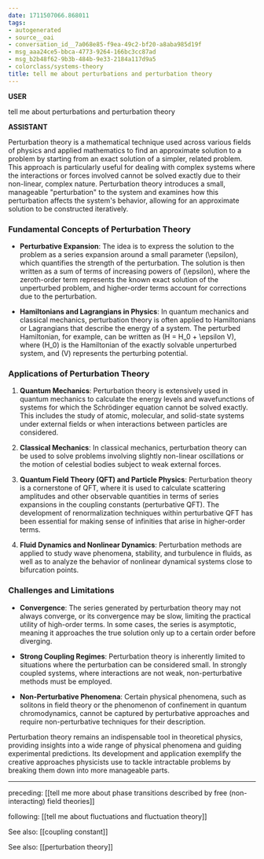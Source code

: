```yaml
---
date: 1711507066.868011
tags:
- autogenerated
- source__oai
- conversation_id__7a068e85-f9ea-49c2-bf20-a8aba985d19f
- msg_aaa24ce5-bbca-4773-9264-166bc3cc87ad
- msg_b2b48f62-9b3b-484b-9e33-2184a117d9a5
- colorclass/systems-theory
title: tell me about perturbations and perturbation theory
---
```


**USER**

tell me about perturbations and perturbation theory


**ASSISTANT**

Perturbation theory is a mathematical technique used across various fields of physics and applied mathematics to find an approximate solution to a problem by starting from an exact solution of a simpler, related problem. This approach is particularly useful for dealing with complex systems where the interactions or forces involved cannot be solved exactly due to their non-linear, complex nature. Perturbation theory introduces a small, manageable "perturbation" to the system and examines how this perturbation affects the system's behavior, allowing for an approximate solution to be constructed iteratively.

### Fundamental Concepts of Perturbation Theory

- **Perturbative Expansion**: The idea is to express the solution to the problem as a series expansion around a small parameter \(\epsilon\), which quantifies the strength of the perturbation. The solution is then written as a sum of terms of increasing powers of \(\epsilon\), where the zeroth-order term represents the known exact solution of the unperturbed problem, and higher-order terms account for corrections due to the perturbation.

- **Hamiltonians and Lagrangians in Physics**: In quantum mechanics and classical mechanics, perturbation theory is often applied to Hamiltonians or Lagrangians that describe the energy of a system. The perturbed Hamiltonian, for example, can be written as \(H = H_0 + \epsilon V\), where \(H_0\) is the Hamiltonian of the exactly solvable unperturbed system, and \(V\) represents the perturbing potential.

### Applications of Perturbation Theory

1. **Quantum Mechanics**: Perturbation theory is extensively used in quantum mechanics to calculate the energy levels and wavefunctions of systems for which the Schrödinger equation cannot be solved exactly. This includes the study of atomic, molecular, and solid-state systems under external fields or when interactions between particles are considered.

2. **Classical Mechanics**: In classical mechanics, perturbation theory can be used to solve problems involving slightly non-linear oscillations or the motion of celestial bodies subject to weak external forces.

3. **Quantum Field Theory (QFT) and Particle Physics**: Perturbation theory is a cornerstone of QFT, where it is used to calculate scattering amplitudes and other observable quantities in terms of series expansions in the coupling constants (perturbative QFT). The development of renormalization techniques within perturbative QFT has been essential for making sense of infinities that arise in higher-order terms.

4. **Fluid Dynamics and Nonlinear Dynamics**: Perturbation methods are applied to study wave phenomena, stability, and turbulence in fluids, as well as to analyze the behavior of nonlinear dynamical systems close to bifurcation points.

### Challenges and Limitations

- **Convergence**: The series generated by perturbation theory may not always converge, or its convergence may be slow, limiting the practical utility of high-order terms. In some cases, the series is asymptotic, meaning it approaches the true solution only up to a certain order before diverging.

- **Strong Coupling Regimes**: Perturbation theory is inherently limited to situations where the perturbation can be considered small. In strongly coupled systems, where interactions are not weak, non-perturbative methods must be employed.

- **Non-Perturbative Phenomena**: Certain physical phenomena, such as solitons in field theory or the phenomenon of confinement in quantum chromodynamics, cannot be captured by perturbative approaches and require non-perturbative techniques for their description.

Perturbation theory remains an indispensable tool in theoretical physics, providing insights into a wide range of physical phenomena and guiding experimental predictions. Its development and application exemplify the creative approaches physicists use to tackle intractable problems by breaking them down into more manageable parts.


---

preceding: [[tell me more about phase transitions described by free (non-interacting) field theories]]  


following: [[tell me about fluctuations and fluctuation theory]]

See also: [[coupling constant]]


See also: [[perturbation theory]]